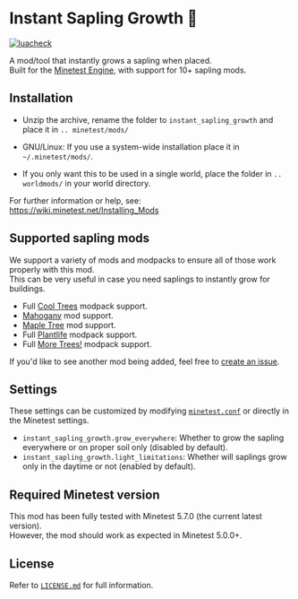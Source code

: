 # Instant Sapling Growth 🌳

[![luacheck](https://github.com/Panquesito7/minetest-instant_sapling_growth/actions/workflows/luacheck.yml/badge.svg)](https://github.com/Panquesito7/minetest-instant_sapling_growth/actions/workflows/luacheck.yml)

A mod/tool that instantly grows a sapling when placed.\
Built for the [Minetest Engine](https://www.minetest.net), with support for 10+ sapling mods.

## Installation

- Unzip the archive, rename the folder to `instant_sapling_growth` and
place it in `.. minetest/mods/`

- GNU/Linux: If you use a system-wide installation place
    it in `~/.minetest/mods/`.

- If you only want this to be used in a single world, place
    the folder in `.. worldmods/` in your world directory.

For further information or help, see:\
<https://wiki.minetest.net/Installing_Mods>

## Supported sapling mods

We support a variety of mods and modpacks to ensure all of those work properly with this mod.\
This can be very useful in case you need saplings to instantly grow for buildings.

- Full [Cool Trees](https://content.minetest.net/packages/runs/cool_trees/) modpack support.
- [Mahogany](https://content.minetest.net/packages/runs/mahogany/) mod support.
- [Maple Tree](https://content.minetest.net/packages/Duvalon/maple/) mod support.
- Full [Plantlife](https://content.minetest.net/packages/mt-mods/plantlife_modpack/) modpack support.
- Full [More Trees!](https://content.minetest.net/packages/mt-mods/moretrees/) modpack support.

If you'd like to see another mod being added, feel free to [create an issue](https://github.com/Panquesito7/minetest-instant_sapling_growth/issues/new/choose).

## Settings

These settings can be customized by modifying [`minetest.conf`](https://wiki.minetest.net/Minetest.conf) or directly in the Minetest settings.

- `instant_sapling_growth.grow_everywhere`: Whether to grow the sapling everywhere or on proper soil only (disabled by default).
- `instant_sapling_growth.light_limitations`: Whether will saplings grow only in the daytime or not (enabled by default).

## Required Minetest version

This mod has been fully tested with Minetest 5.7.0 (the current latest version).\
However, the mod should work as expected in Minetest 5.0.0+.

## License

Refer to [`LICENSE.md`](LICENSE.md) for full information.
